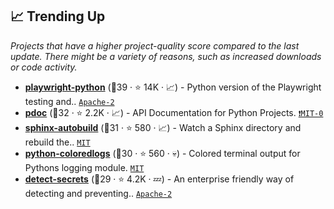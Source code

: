 ## 📈 Trending Up

_Projects that have a higher project-quality score compared to the last update. There might be a variety of reasons, such as increased downloads or code activity._

- <b><a href="https://github.com/microsoft/playwright-python">playwright-python</a></b> (🥈39 ·  ⭐ 14K · 📈) - Python version of the Playwright testing and.. <code><a href="http://bit.ly/3nYMfla">Apache-2</a></code>
- <b><a href="https://github.com/mitmproxy/pdoc">pdoc</a></b> (🥈32 ·  ⭐ 2.2K · 📈) - API Documentation for Python Projects. <code><a href="https://tldrlegal.com/search?q=MIT-0">❗️MIT-0</a></code>
- <b><a href="https://github.com/sphinx-doc/sphinx-autobuild">sphinx-autobuild</a></b> (🥈31 ·  ⭐ 580 · 📈) - Watch a Sphinx directory and rebuild the.. <code><a href="http://bit.ly/34MBwT8">MIT</a></code> <code><img src="https://www.sphinx-doc.org/en/master/_static/favicon.svg" style="display:inline;" width="13" height="13"></code>
- <b><a href="https://github.com/xolox/python-coloredlogs">python-coloredlogs</a></b> (🥉30 ·  ⭐ 560 · 💀) - Colored terminal output for Pythons logging module. <code><a href="http://bit.ly/34MBwT8">MIT</a></code>
- <b><a href="https://github.com/Yelp/detect-secrets">detect-secrets</a></b> (🥉29 ·  ⭐ 4.2K · 💤) - An enterprise friendly way of detecting and preventing.. <code><a href="http://bit.ly/3nYMfla">Apache-2</a></code>

